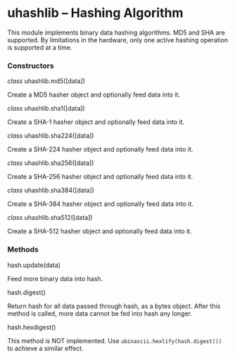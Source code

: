 # uhashlib – Hashing Algorithm
This module implements binary data hashing algorithms. MD5 and SHA are supported. By limitations in the hardware, only one active hashing operation is supported at a time.

### Constructors
<class><i>class</i> uhashlib.md5([data])</class>

Create a MD5 hasher object and optionally feed data into it.

<class><i>class</i> uhashlib.sha1([data])</class>

Create a SHA-1 hasher object and optionally feed data into it.

<class><i>class</i> uhashlib.sha224([data])</class>

Create a SHA-224 hasher object and optionally feed data into it.

<class><i>class</i> uhashlib.sha256([data])</class>

Create a SHA-256 hasher object and optionally feed data into it.

<class><i>class</i> uhashlib.sha384([data])</class>

Create a SHA-384 hasher object and optionally feed data into it.

<class><i>class</i> uhashlib.sha512([data])</class>

Create a SHA-512 hasher object and optionally feed data into it.

### Methods
<function>hash.update(data)</function>

Feed more binary data into hash.

<function>hash.digest()</function>

Return hash for all data passed through hash, as a bytes object. After this method is called, more data cannot be fed into hash any longer.

<function>hash.hexdigest()</function>

This method is NOT implemented. Use ``ubinascii.hexlify(hash.digest())`` to achieve a similar effect.
